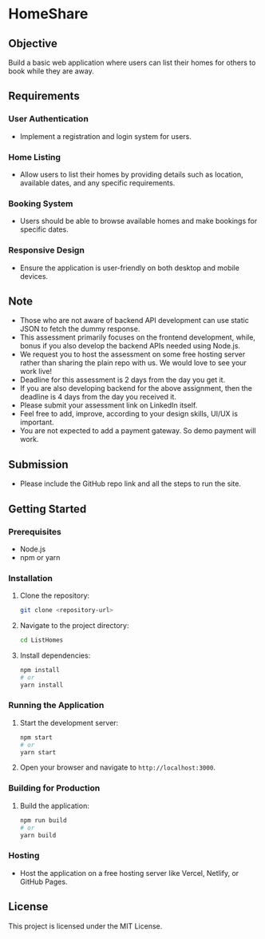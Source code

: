 # HomeShare

## Objective
Build a basic web application where users can list their homes for others to book while they are away.

## Requirements

### User Authentication
- Implement a registration and login system for users.

### Home Listing
- Allow users to list their homes by providing details such as location, available dates, and any specific requirements.

### Booking System
- Users should be able to browse available homes and make bookings for specific dates.

### Responsive Design
- Ensure the application is user-friendly on both desktop and mobile devices.

## Note
- Those who are not aware of backend API development can use static JSON to fetch the dummy response.
- This assessment primarily focuses on the frontend development, while, bonus if you also develop the backend APIs needed using Node.js.
- We request you to host the assessment on some free hosting server rather than sharing the plain repo with us. We would love to see your work live!
- Deadline for this assessment is 2 days from the day you get it.
- If you are also developing backend for the above assignment, then the deadline is 4 days from the day you received it.
- Please submit your assessment link on LinkedIn itself.
- Feel free to add, improve, according to your design skills, UI/UX is important.
- You are not expected to add a payment gateway. So demo payment will work.

## Submission
- Please include the GitHub repo link and all the steps to run the site.

## Getting Started

### Prerequisites
- Node.js
- npm or yarn

### Installation
1. Clone the repository:
    ```bash
    git clone <repository-url>
    ```
2. Navigate to the project directory:
    ```bash
    cd ListHomes
    ```
3. Install dependencies:
    ```bash
    npm install
    # or
    yarn install
    ```

### Running the Application
1. Start the development server:
    ```bash
    npm start
    # or
    yarn start
    ```
2. Open your browser and navigate to `http://localhost:3000`.

### Building for Production
1. Build the application:
    ```bash
    npm run build
    # or
    yarn build
    ```

### Hosting
- Host the application on a free hosting server like Vercel, Netlify, or GitHub Pages.

## License
This project is licensed under the MIT License.
